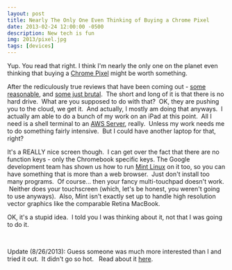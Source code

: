 ```yaml
---
layout: post
title: Nearly The Only One Even Thinking of Buying a Chrome Pixel
date: 2013-02-24 12:00:00 -0500
description: New tech is fun
img: 2013/pixel.jpg
tags: [devices]
---
```



Yup. You read that right. I think I'm nearly the only one on the planet even thinking that buying a 
[Chrome Pixel](http://www.google.com/intl/en/chrome/devices/chromebook-pixel/) might be worth something.

After the rediculously true reviews that have been coming out - 
[some reasonable](http://gigaom.com/2013/02/23/chromebook-pixel-video-review/), 
and [some just brutal](http://gizmodo.com/5986031/every-reason-not-to-buy-the-google-chromebook-pixel).  The short and 
long of it is that there is no hard drive.  What are you supposed to do with that?  OK, they are pushing you to the 
cloud, we get it.  And actually, I mostly am doing that anyways.  I actually am able to do a bunch of my work on an 
iPad at this point.  All I need is a shell terminal to an [AWS Server](http://aws.amazon.com/), really.  Unless my 
work needs me to do something fairly intensive.  But I could have another laptop for that, right?

It's a REALLY nice screen though.  I can get over the fact that there are no function keys - only the Chromebook 
specific keys. The Google development team has shown us how to run 
[Mint Linux](http://thedroidguy.com/2013/02/chromebook-pixel-can-run-linux/) on it too, so you can have something 
that is more than a web browser.  Just don't install too many programs.  Of course... then your fancy multi-touchpad 
doesn't work.  Neither does your touchscreen (which, let's be honest, you weren't going to use anyways).  Also, 
Mint isn't exactly set up to handle high resolution vector graphics like the comparable Retina MacBook.

OK, it's a stupid idea.  I told you I was thinking about it, not that I was going to do it.

&nbsp;

Update (8/26/2013): Guess someone was much more interested than I and tried it out.  It didn't go so hot.  
Read about it [here](http://www.digitaltrends.com/mobile/chromebook-week-of-hell/).